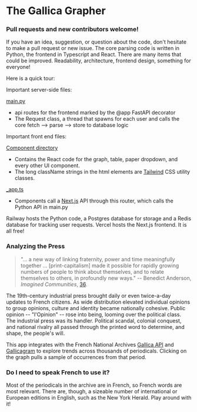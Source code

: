 # The Gallica Grapher

### Pull requests and new contributors welcome! 

If you have an idea, suggestion, or question about the code, don't hesitate to make a pull request or new issue. The core parsing code is written in Python, the frontend in Typescript and React. There are many items that could be improved. Readability, architecture, frontend design, something for everyone!

Here is a quick tour:

Important server-side files:

[main.py](https://github.com/gleasonw/gallica-grapher/blob/main/backend/main.py)
* api routes for the frontend marked by the @app FastAPI decorator
* The Request class, a thread that spawns for each user and calls the core fetch --> parse --> store to database logic

Important front end files:

[Component directory](https://github.com/gleasonw/gallica-grapher/tree/main/frontend/src/components)
* Contains the React code for the graph, table, paper dropdown, and every other UI component. 
* The long className strings in the html elements are [Tailwind](https://tailwindcss.com/) CSS utility classes.

[_app.ts](https://github.com/gleasonw/gallica-grapher/blob/main/frontend/src/server/routers/_app.ts)
* Components call a [Next.js](https://nextjs.org/) API through this router, which calls the Python API in main.py

Railway hosts the Python code, a Postgres database for storage and a Redis database for tracking user requests. Vercel hosts the Next.js frontend. It is all free! 







### Analyzing the Press

> "... a new way of linking fraternity, power and time meaningfully together ... [print-capitalism] made it possible for
> rapidly growing numbers of people to think about themselves, and to
> relate themselves to others, in profoundly new ways."
-- Benedict Anderson, *Imagined Communities*, [36](https://is.muni.cz/el/1423/jaro2016/SOC757/um/61816961/Benedict_Anderson_Imagined_Communities.pdf).

The 19th-century industrial press brought daily or even twice-a-day updates to French citizens. As wide distribution elevated individual opinions to group opinions, culture and identity became nationally cohesive. Public opinion -- "l'Opinion" -- rose into being, looming over the political class. The industrial press was its handler. Political scandal, colonial conquest, and national rivalry all passed through the printed word to determine, and shape, the people's will. 

This app integrates with the French National Archives [Gallica API](https://api.bnf.fr/fr/api-document-de-gallica) and [Gallicagram](https://shiny.ens-paris-saclay.fr/app/gallicagram) to explore trends across thousands of periodicals. Clicking on the graph pulls a sample of occurrences from that period.


### Do I need to speak French to use it?

Most of the periodicals in the archive are in French, so French words are most relevant. There are, though, a sizeable number of international or 
European editions in English, such as the New York Herald. Play around with it! 
